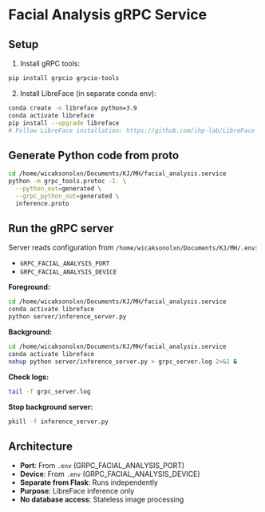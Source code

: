 # Facial Analysis gRPC Service

## Setup

1. Install gRPC tools:

```bash
pip install grpcio grpcio-tools
```

2. Install LibreFace (in separate conda env):

```bash
conda create -n libreface python=3.9
conda activate libreface
pip install --upgrade libreface
# Follow LibreFace installation: https://github.com/ihp-lab/LibreFace
```

## Generate Python code from proto

```bash
cd /home/wicaksonolxn/Documents/KJ/MH/facial_analysis.service
python -m grpc_tools.protoc -I. \
  --python_out=generated \
  --grpc_python_out=generated \
  inference.proto
```

## Run the gRPC server

Server reads configuration from `/home/wicaksonolxn/Documents/KJ/MH/.env`:
- `GRPC_FACIAL_ANALYSIS_PORT`
- `GRPC_FACIAL_ANALYSIS_DEVICE`

**Foreground:**
```bash
cd /home/wicaksonolxn/Documents/KJ/MH/facial_analysis.service
conda activate libreface
python server/inference_server.py
```

**Background:**
```bash
cd /home/wicaksonolxn/Documents/KJ/MH/facial_analysis.service
conda activate libreface
nohup python server/inference_server.py > grpc_server.log 2>&1 &
```

**Check logs:**
```bash
tail -f grpc_server.log
```

**Stop background server:**
```bash
pkill -f inference_server.py
```

## Architecture

- **Port**: From `.env` (GRPC_FACIAL_ANALYSIS_PORT)
- **Device**: From `.env` (GRPC_FACIAL_ANALYSIS_DEVICE)
- **Separate from Flask**: Runs independently
- **Purpose**: LibreFace inference only
- **No database access**: Stateless image processing
